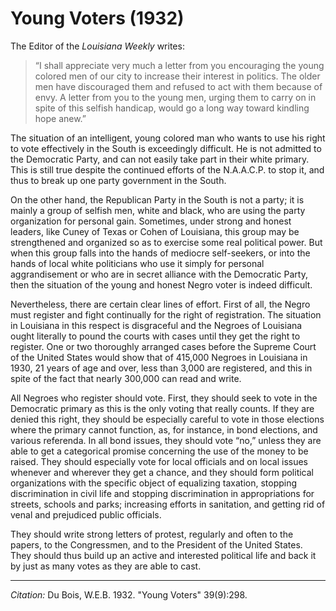 # Young Voters (1932)

The Editor of the *Louisiana Weekly* writes:

>  “I shall appreciate very much a letter from you encouraging the young colored men of our city to increase their interest in politics. The older men have discouraged them and refused to act with them because of envy. A letter from you to the young men, urging them to carry on in spite of this selfish handicap, would go a long way toward kindling hope anew.”


 The situation of an intelligent, young colored man who wants to use his right to vote effectively in the South is exceedingly difficult. He is not admitted to the Democratic Party, and can not easily take part in their white primary. This is still true despite the continued efforts of the N.A.A.C.P. to stop it, and thus to break up one party government in the South.

On the other hand, the Republican Party in the South is not a party; it is mainly a group of selfish men, white and black, who are using the party organization for personal gain. Sometimes, under strong and honest leaders, like Cuney of Texas or Cohen of Louisiana, this group may be strengthened and organized so as to exercise some real political power. But when this group falls into the hands of mediocre self-seekers, or into the hands of local white politicians who use it simply for personal aggrandisement or who are in secret alliance with the Democratic Party, then the situation of the young and honest Negro voter is indeed difficult.

Nevertheless, there are certain clear lines of effort. First of all, the Negro must register and fight continually for the right of registration. The situation in Louisiana in this respect is disgraceful and the Negroes of Louisiana ought literally to pound the courts with cases until they get the right to register. One or two thoroughly arranged cases before the Supreme Court of the United States would show that of 415,000 Negroes in Louisiana in 1930, 21 years of age and over, less than 3,000 are registered, and this in spite of the fact that nearly 300,000 can read and write.

All Negroes who register should vote. First, they should seek to vote in the Democratic primary as this is the only voting that really counts. If they are denied this right, they should be especially careful to vote in those elections where the primary cannot function, as, for instance, in bond elections, and various referenda. In all bond issues, they should vote “no,” unless they are able to get a categorical promise concerning the use of the money to be raised. They should especially vote for local officials and on local issues whenever and wherever they get a chance, and they should form political organizations with the specific object of equalizing taxation, stopping discrimination in civil life and stopping discrimination in appropriations for streets, schools and parks; increasing efforts in sanitation, and getting rid of venal and prejudiced public officials.

They should write strong letters of protest, regularly and often to the papers, to the Congressmen, and to the President of the United States. They should thus build up an active and interested political life and back it by just as many votes as they are able to cast.


_________________
*Citation:* Du Bois, W.E.B. 1932. "Young Voters" 39(9):298.
